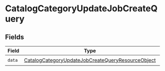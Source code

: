 # CatalogCategoryUpdateJobCreateQuery


## Fields

| Field                                                                                                                             | Type                                                                                                                              | Required                                                                                                                          | Description                                                                                                                       |
| --------------------------------------------------------------------------------------------------------------------------------- | --------------------------------------------------------------------------------------------------------------------------------- | --------------------------------------------------------------------------------------------------------------------------------- | --------------------------------------------------------------------------------------------------------------------------------- |
| `data`                                                                                                                            | [CatalogCategoryUpdateJobCreateQueryResourceObject](../../models/components/CatalogCategoryUpdateJobCreateQueryResourceObject.md) | :heavy_check_mark:                                                                                                                | N/A                                                                                                                               |